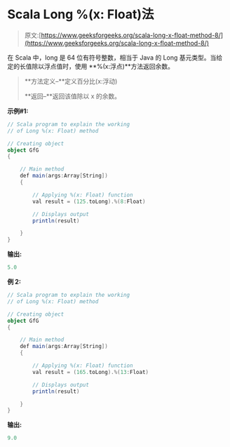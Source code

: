 # Scala Long %(x: Float)法

> 原文:[https://www.geeksforgeeks.org/scala-long-x-float-method-8/](https://www.geeksforgeeks.org/scala-long-x-float-method-8/)

在 Scala 中，long 是 64 位有符号整数，相当于 Java 的 Long 基元类型。当给定的长值除以浮点值时，使用 **%(x:浮点)**方法返回余数。

> **方法定义–**定义百分比(x:浮动)
> 
> **返回–**返回该值除以 x 的余数。

**示例#1:**

```scala
// Scala program to explain the working 
// of Long %(x: Float) method

// Creating object
object GfG
{ 

    // Main method
    def main(args:Array[String])
    {

        // Applying %(x: Float) function
        val result = (125.toLong).%(8:Float)

        // Displays output
        println(result)

    }
} 
```

**输出:**

```scala
5.0
```

**例 2:**

```scala
// Scala program to explain the working 
// of Long %(x: Float) method

// Creating object
object GfG
{ 

    // Main method
    def main(args:Array[String])
    {

        // Applying %(x: Float) function
        val result = (165.toLong).%(13:Float)

        // Displays output
        println(result)

    }
}
```

**输出:**

```scala
9.0
```